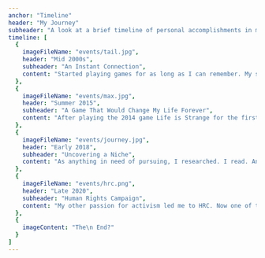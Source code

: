 ```yaml
---
anchor: "Timeline"
header: "My Journey"
subheader: "A look at a brief timeline of personal accomplishments in my life."
timeline: [
  {
    imageFileName: "events/tail.jpg",
    header: "Mid 2000s",
    subheader: "An Instant Connection",
    content: "Started playing games for as long as I can remember. My sister and I dabbled in our fair share of NES games, MMOs, and single-player adventures."
  },
  {
    imageFileName: "events/max.jpg",
    header: "Summer 2015",
    subheader: "A Game That Would Change My Life Forever",
    content: "After playing the 2014 game Life is Strange for the first time, I was instantly attracted to the ability to move others with a captivating story. Thus, my trajectory as a player was completely rewritten... "
  },
  {
    imageFileName: "events/journey.jpg",
    header: "Early 2018",
    subheader: "Uncovering a Niche",
    content: "As anything in need of pursuing, I researched. I read. And becuase of that, I wrote. This paper came to be the answer to my curiosity and a reflection of a career in the making."
  },
  {
    imageFileName: "events/hrc.png",
    header: "Late 2020",
    subheader: "Human Rights Campaign",
    content: "My other passion for activism led me to HRC. Now one of their Youth Ambassadors, I uplift and support my communities and continue to try to make a difference through my words."
  },
  {
    imageContent: "The\n End?"
  }
]
---
```

